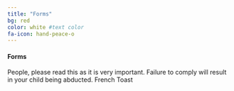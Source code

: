 ```yaml
---
title: "Forms"
bg: red
color: white #text color
fa-icon: hand-peace-o
---
```


#### Forms 
People, please read this as it is very important.
Failure to comply will result in your child being abducted.
French Toast
